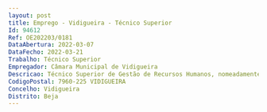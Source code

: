 ```yaml
--- 
layout: post
title: Emprego - Vidigueira - Técnico Superior
Id: 94612
Ref: OE202203/0181
DataAbertura: 2022-03-07
DataFecho: 2022-03-21
Trabalho: Técnico Superior
Empregador: Câmara Municipal de Vidigueira
Descricao: Técnico Superior de Gestão de Recursos Humanos, nomeadamente  promoção e gestão de processos de recrutamento de pessoal, apoio na gestão e na organização do processo de avaliação de desempenho, assegurar todo o processo relativo à formação profissional, designadamente o levantamento e análise das necessidades de formação, posterior avaliação da formação realizada e a tramitação técnica e administrativa dos procedimentos de formação, elaboração de pareceres e projetos com diversos graus de complexidade e execução de outras atividades de apoio especializado na área cadastral e de remunerações, gestão de contratos de trabalho em funções públicas, nomeadamente os períodos experimentais, férias, faltas e licenças, tratamento e reporte de dados estatístico no âmbito dos recursos humanos, designadamente balanço social, formação profissional, despesas com pessoal, entre outras.
CodigoPostal: 7960-225 VIDIGUEIRA
Concelho: Vidigueira
Distrito: Beja
--- 
```

